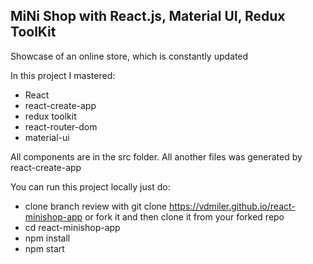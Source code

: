 ## MiNi Shop with React.js, Material UI, Redux ToolKit

Showcase of an online store, which is constantly updated

In this project I mastered:

* React
* react-create-app
* redux toolkit
* react-router-dom
* material-ui

All components are in the src folder. All another files was generated by react-create-app

You can run this project locally just do:

* clone branch review with git clone https://vdmiler.github.io/react-minishop-app or fork it and then clone it from your forked repo
* cd react-minishop-app
* npm install
* npm start
